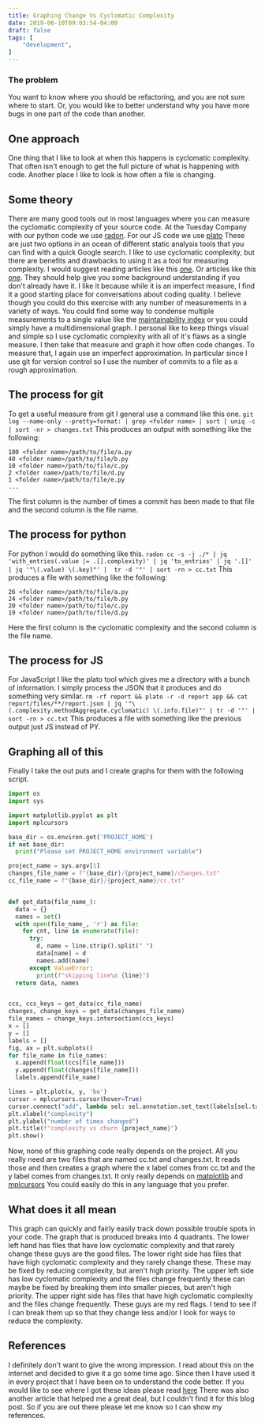```yaml
---
title: Graphing Change Vs Cyclomatic Complexity
date: 2019-06-10T09:03:54-04:00
draft: false
tags: [
    "development",
]
---
```

### The problem

You want to know where you should be refactoring, and you are not sure where to start.
Or, you would like to better understand why you have more bugs in one part of the code than another.

## One approach
One thing that I like to look at when this happens is cyclomatic complexity.
That often isn't enough to get the full picture of what is happening with code.
Another place I like to look is how often a file is changing.

## Some theory
There are many good tools out in most languages where you can measure the cyclomatic complexity of your source code.
At the Tuesday Company with our python code we use [radon](https://pypi.org/project/radon/).
For our JS code we use [plato](https://github.com/es-analysis/plato)
These are just two options in an ocean of different static analysis tools that you can find with a quick Google search.
I like to use cyclomatic complexity, but there are benefits and drawbacks to using it as a tool for measuring complexity. 
I would suggest reading articles like this [one](https://www.cqse.eu/en/blog/mccabe-cyclomatic-complexity/).
Or articles like this [one](https://www.softwareyoga.com/cyclomatic-complexity/).
They should help give you some background understanding if you don't already have it.
I like it because while it is an imperfect measure, I find it a good starting place for conversations about coding quality.
I believe though you could do this exercise with any number of measurements in a variety of ways.
You could find some way to condense multiple measurements to a single value like the [maintainability index](https://radon.readthedocs.io/en/latest/intro.html#maintainability-index) or you could simply have a multidimensional graph.
I personal like to keep things visual and simple so I use cyclomatic complexity with all of it's flaws as a single measure.
I then take that measure and graph it how often code changes.
To measure that, I again use an imperfect approximation.
In particular since I use git for version control so I use the number of commits to a file as a rough approximation.


## The process for git
To get a useful measure from git I general use a command like this one.
`git log --name-only --pretty=format: | grep <folder name> | sort | uniq -c | sort -nr > changes.txt`
This produces an output with something like the following:
```
100 <folder name>/path/to/file/a.py
40 <folder name>/path/to/file/b.py
10 <folder name>/path/to/file/c.py
2 <folder name>/path/to/file/d.py
1 <folder name>/path/to/file/e.py
...
```
The first column is the number of times a commit has been made to that file and the second column is the file name.

## The process for python
For python I would do something like this.
`radon cc -s -j ./* | jq 'with_entries(.value |= .[].complexity)' | jq 'to_entries' | jq '.[]' | jq '"\(.value) \(.key)"' |  tr -d '"' | sort -rn > cc.txt`
This produces a file with something like the following:
```
26 <folder name>/path/to/file/a.py
24 <folder name>/path/to/file/b.py
20 <folder name>/path/to/file/c.py
19 <folder name>/path/to/file/d.py
```
Here the first column is the cyclomatic complexity and the second column is the file name.

## The process for JS
For JavaScript I like the plato tool which gives me a directory with a bunch of information.
I simply process the JSON that it produces and do something very similar.
`rm -rf report && plato -r -d report app && cat report/files/**/report.json | jq '"\(.complexity.methodAggregate.cyclomatic) \(.info.file)"' | tr -d '"' | sort -rn > cc.txt`
This produces a file with something like the previous output just JS instead of PY.

## Graphing all of this
Finally I take the out puts and I create graphs for them with the following script.
```python
import os
import sys

import matplotlib.pyplot as plt
import mplcursors

base_dir = os.environ.get('PROJECT_HOME')
if not base_dir:
  print("Please set PROJECT_HOME environment variable")

project_name = sys.argv[1]
changes_file_name = f"{base_dir}/{project_name}/changes.txt"
cc_file_name = f"{base_dir}/{project_name}/cc.txt"


def get_data(file_name_):
  data = {}
  names = set()
  with open(file_name_, 'r') as file:
    for cnt, line in enumerate(file):
      try:
        d, name = line.strip().split(" ")
        data[name] = d
        names.add(name)
      except ValueError:
        print(f"skipping line\n {line}")
  return data, names


ccs, ccs_keys = get_data(cc_file_name)
changes, change_keys = get_data(changes_file_name)
file_names = change_keys.intersection(ccs_keys)
x = []
y = []
labels = []
fig, ax = plt.subplots()
for file_name in file_names:
  x.append(float(ccs[file_name]))
  y.append(float(changes[file_name]))
  labels.append(file_name)

lines = plt.plot(x, y, 'bo')
cursor = mplcursors.cursor(hover=True)
cursor.connect("add", lambda sel: sel.annotation.set_text(labels[sel.target.index]))
plt.xlabel("complexity")
plt.ylabel("number of times changed")
plt.title(f"complexity vs churn {project_name}")
plt.show()
```
Now, none of this graphing code really depends on the project.
All you really need are two files that are named cc.txt and changes.txt.
It reads those and then creates a graph where the x label comes from cc.txt and the y label comes from changes.txt.
It only really depends on [matplotlib](https://matplotlib.org/) and [mplcursors](https://mplcursors.readthedocs.io/en/stable/)
You could easily do this in any language that you prefer.

## What does it all mean
This graph can quickly and fairly easily track down possible trouble spots in your code.
The graph that is produced breaks into 4 quadrants.
The lower left hand has files that have low cyclomatic complexity and that rarely change these guys are the good files.
The lower right side has files that have high cyclomatic complexity and they rarely change these. These may be fixed by reducing complexity, but aren't high priority.
The upper left side has low cyclomatic complexity and the files change frequently these can maybe be fixed by breaking them into smaller pieces, but aren't high priority.
The upper right side has files that have high cyclomatic complexity and the files change frequently.  These guys are my red flags.
I tend to see if I can break them up so that they change less and/or I look for ways to reduce the complexity.

## References
I definitely don't want to give the wrong impression.
I read about this on the internet and decided to give it a go some time ago.
Since then I have used it in every project that I have been on to understand the code better.
If you would like to see where I got these ideas please read [here]( https://www.stickyminds.com/article/getting-empirical-about-refactoring)
There was also another article that helped me a great deal, but I couldn't find it for this blog post.
So if you are out there please let me know so I can show my references.
